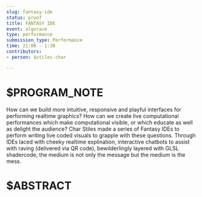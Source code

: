```yaml
---
slug: fantasy-ide
status: proof
title: FANTASY IDE
event: algorave
type: performance
submission_type: Performance
time: 21:00 - 1:30
contributors:
- person: $stiles-char

---
```


# $PROGRAM_NOTE

How can we build more intuitive, responsive and playful interfaces for performing realtime graphics? How
can we create live computational performances which make computational visible, or which educate as well
as delight the audience? Char Stiles made a series of Fantasy IDEs to perform writing live coded visuals to
grapple with these questions. Through IDEs laced with cheeky realtime explination, interactive chatbots to
assist with raving (delivered via QR code), bewilderlingly layered with GLSL shadercode, the medium is not
only the message but the medium is the mess.

# $ABSTRACT



